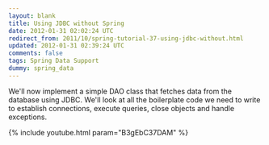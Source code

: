 ```yaml
---           
layout: blank
title: Using JDBC without Spring
date: 2012-01-31 02:02:24 UTC
redirect_from: 2011/10/spring-tutorial-37-using-jdbc-without.html
updated: 2012-01-31 02:39:24 UTC
comments: false
tags: Spring Data Support
dummy: spring_data
---
```


We'll now implement a simple DAO class that fetches data from the database using JDBC. We'll look at all the boilerplate code we need to write to establish connections, execute queries, close objects and handle exceptions.

{% include youtube.html param="B3gEbC37DAM" %}